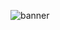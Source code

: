 ![banner](https://user-images.githubusercontent.com/52755177/167319207-7c2701c5-704a-43b8-9f70-69da12f9fd78.png)
